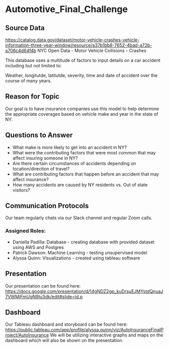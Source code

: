 # Automotive_Final_Challenge

## Source Data

https://catalog.data.gov/dataset/motor-vehicle-crashes-vehicle-information-three-year-window/resource/a37b1bb8-7652-4bad-a72b-a706c4d64f4b
NYC Open Data - Motor Vehicle Collisions - Crashes

This database uses a multitude of factors to input details on a car accident including but not limited to:

Weather, longitutde, latitutde, severity, time and date of accident over the course of many years.

## Reason for Topic
Our goal is to have insurance companies use this model to help determine the appropriate coverages based on vehicle make and year in the state of NY.

## Questions to Answer
- What make is more likely to get into an accident in NY?
- What were the contributing factors that were most common that may affect insuring someone in NY?
- Are there certain circumstances of accidents depending on location/direction of travel?
- What are contributing factors that happen before an accident that may affect insurance?
- How many accidents are caused by NY residents vs. Out of state visitors?

## Communication Protocols
Our team regularly chats via our Slack channel and regular Zoom calls.
### Assigned Roles:
- Daniella Padilla: Database - creating database with provided dataset using AWS and Postgres
- Patrick Dawson: Machine Learning - testing unsupervised model
- Alyssa Quinn: Visualizations - created using tableau software

## Presentation
Our presentation can be found here: https://docs.google.com/presentation/d/14gNDZ2gp_kuDrsuEJMYstdQnuaJ7VWMjFmUgN9Iu3dk/edit#slide=id.p

## Dashboard
Our Tableau dashboard and storyboard can be found here: https://public.tableau.com/app/profile/alyssa.quinn/viz/AutoInsuranceFinalProject/AutoInsurance
We will be utilizing interactive graphs and maps on the dashboard which will also be shown on the presentation.
